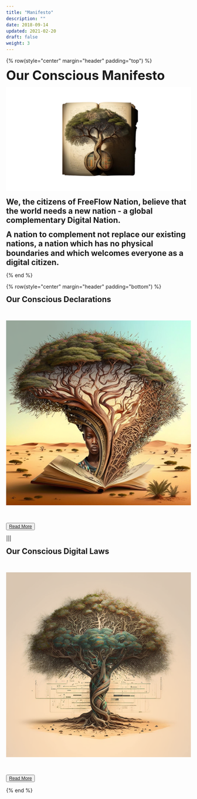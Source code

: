 ```yaml
---
title: "Manifesto"
description: ""
date: 2018-09-14
updated: 2021-02-20
draft: false
weight: 3
---
```


<div class="container mx-auto">

<!-- section 1 (co-found) -->

{% row(style="center" margin="header" padding="top") %}

<span style="font-size:2.5em; font-weight:bold; line-height:1em;"> Our Conscious Manifesto</span>

![Image](img/manifesto.png#xl#mx-auto)


<span style="font-size:1.5em; font-weight:bold; line-height:1.2em;"> We, the citizens of FreeFlow Nation, believe that the world needs a new nation - a global complementary Digital Nation. </span>
<br>

<span style="font-size:1.5em; font-weight:bold; line-height:1.2em;"> A nation to complement not replace our existing nations, a nation which has no physical boundaries and which welcomes everyone as a digital citizen.</span>

{% end %}

<!-- section 2 (co-found) -->

{% row(style="center" margin="header" padding="bottom") %}

<span style="font-size:1.5em; font-weight:bold; line-height:1.2em;"> Our Conscious Declarations</span>

<br>

![Image](img/declaration.png#md#mx-auto)

<br>

<button style="font-size:0.9em">[Read More](/manifesto/declaration/)</button>

|||

<span style="font-size:1.5em; font-weight:bold; line-height:1.2em;"> Our Conscious Digital Laws</span>


<br>

![Image](img/laws.png#md#mx-auto)

<br>

<button style="font-size:0.9em">[Read More](/manifesto/laws/)</button>

{% end %}

</div>